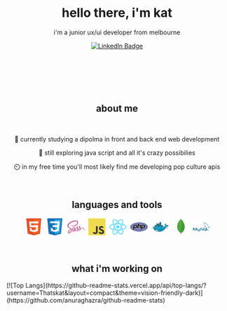 <h1 align='center'>hello there, i'm kat</h1>
<p align='center'>i'm a junior ux/ui developer from melbourne</p>

<div align="center" id="linkedIn">
  <a href='https://www.linkedin.com/in/katrina-gill/' target='_blank' rel='noreferrer'><img src="https://img.shields.io/badge/LinkedIn-blue?style=for-the-badge&logo=linkedin&logoColor=white" alt="LinkedIn Badge"/></a>  
</div>

&nbsp;

<div align="center" id="profileViews">
  <img src="https://komarev.com/ghpvc/?username=Thatskat&style=flat-square&color=green" alt=""/>
</div>

&nbsp;

<h2 align='center'>about me</h2>
<div align="center" id="aboutMe">
&nbsp;
<p> 🍎 currently studying a dipolma in front and back end web development</p>
<p> 🤯 still exploring java script and all it's crazy possibilies</p>
<p>⏲️ in my free time you'll most likely find me developing pop culture apis</p> 
&nbsp;
</div>

<div align='center' id='languages'>
  <h2>languages and tools</h2>
  &nbsp;
  <img src="https://github.com/devicons/devicon/blob/master/icons/html5/html5-original.svg" title="HTML5" alt="HTML5" width="40" height="40"/>&nbsp;
  <img src="https://github.com/devicons/devicon/blob/master/icons/css3/css3-original.svg" title="CSS3" alt="CSS3" width="40" height="40"/>&nbsp;
  <img src="https://github.com/devicons/devicon/blob/master/icons/sass/sass-original.svg" title="Sass" alt="Sass" width="40" height="40"/>&nbsp;
  <img src="https://github.com/devicons/devicon/blob/master/icons/javascript/javascript-original.svg" title="JavaScript" alt="JavaScript" width="40" height="40"/>&nbsp;
  <img src="https://github.com/devicons/devicon/blob/master/icons/react/react-original.svg" title="React" alt="React" width="40" height="40"/>&nbsp;
  <img src="https://github.com/devicons/devicon/blob/master/icons/php/php-original.svg" title="PHP" alt="PHP" width="40" height="40"/>&nbsp;
  <img src="https://github.com/devicons/devicon/blob/master/icons/docker/docker-original.svg" title="Docker" alt="Docker" width="40" height="40"/>&nbsp;
  <img src="https://github.com/devicons/devicon/blob/master/icons/mongodb/mongodb-original.svg" title="MongoDB" alt="MongoDB" width="40" height="40"/>&nbsp;
  <img src="https://github.com/devicons/devicon/blob/master/icons/mysql/mysql-plain-wordmark.svg" title="MySql" alt="MySql" width="40" height="40"/>&nbsp;
</div>

&nbsp;

<div align='center'>
  <h2>what i'm working on</h2>
</div>
[![Top Langs](https://github-readme-stats.vercel.app/api/top-langs/?username=Thatskat&layout=compact&theme=vision-friendly-dark)](https://github.com/anuraghazra/github-readme-stats)
